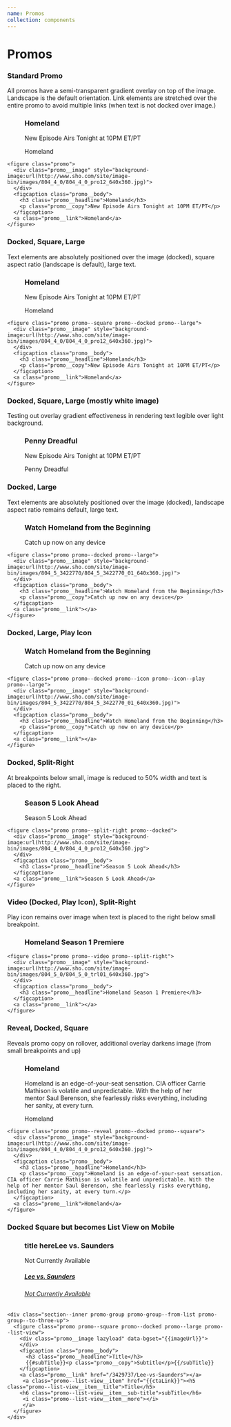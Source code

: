 ```yaml
---
name: Promos
collection: components
---
```


# Promos

### Standard Promo

All promos have a semi-transparent gradient overlay on top of the image. Landscape is the default orientation. Link elements are stretched over the entire promo to avoid multiple links (when text is not docked over image.)

<section class="promo-examples">
  <figure class="promo">
    <div class="promo__image" style="background-image:url(http://www.sho.com/site/image-bin/images/804_4_0/804_4_0_pro12_640x360.jpg)">
    </div>
    <figcaption class="promo__body">
      <h3 class="promo__headline">Homeland</h3>
      <p class="promo__copy">New Episode Airs Tonight at 10PM ET/PT</p>
    </figcaption>
    <a class="promo__link">Homeland</a>
  </figure> 
</section>

```
<figure class="promo">
  <div class="promo__image" style="background-image:url(http://www.sho.com/site/image-bin/images/804_4_0/804_4_0_pro12_640x360.jpg)">
  </div>
  <figcaption class="promo__body">
    <h3 class="promo__headline">Homeland</h3>
    <p class="promo__copy">New Episode Airs Tonight at 10PM ET/PT</p>
  </figcaption>
  <a class="promo__link">Homeland</a>
</figure> 
```  

### Docked, Square, Large

Text elements are absolutely positioned over the image (docked), square aspect ratio (landscape is default), large text.

<section class="promo-examples">
  <figure class="promo promo--square promo--docked promo--large">
    <div class="promo__image" style="background-image:url(http://www.sho.com/site/image-bin/images/804_4_0/804_4_0_pro12_640x360.jpg)">
    </div>
    <figcaption class="promo__body">
      <h3 class="promo__headline">Homeland</h3>
      <p class="promo__copy">New Episode Airs Tonight at 10PM ET/PT</p>
    </figcaption>
    <a class="promo__link">Homeland</a>
  </figure>
</section>

```
<figure class="promo promo--square promo--docked promo--large">
  <div class="promo__image" style="background-image:url(http://www.sho.com/site/image-bin/images/804_4_0/804_4_0_pro12_640x360.jpg)">
  </div>
  <figcaption class="promo__body">
    <h3 class="promo__headline">Homeland</h3>
    <p class="promo__copy">New Episode Airs Tonight at 10PM ET/PT</p>
  </figcaption>
  <a class="promo__link">Homeland</a>
</figure>
```

### Docked, Square, Large (mostly white image)

Testing out overlay gradient effectiveness in rendering text legible over light background.

<section class="promo-examples">
  <figure class="promo promo--square promo--docked promo--large">
    <div class="promo__image" style="background-image:url(http://www.sho.com/site/image-bin/images/1003223_2_0/1003223_2_0_20_640x360.jpg)">
    <figcaption class="promo__body">
      <h3 class="promo__headline">Penny Dreadful</h3>
      <p class="promo__copy">New Episode Airs Tonight at 10PM ET/PT</p>
    </figcaption>
    <a class="promo__link">Penny Dreadful</a>
  </figure>
</section>  

### Docked, Large

Text elements are absolutely positioned over the image (docked), landscape aspect ratio remains default, large text.

<section class="promo-examples--large">
  <figure class="promo promo--docked promo--large">
    <div class="promo__image" style="background-image:url(http://www.sho.com/site/image-bin/images/804_5_3422770/804_5_3422770_01_640x360.jpg)">
    </div>
    <figcaption class="promo__body">
      <h3 class="promo__headline">Watch Homeland from the Beginning</h3>
      <p class="promo__copy">Catch up now on any device</p>
    </figcaption>
    <a class="promo__link"></a>
  </figure>  
</section>

```
<figure class="promo promo--docked promo--large">
  <div class="promo__image" style="background-image:url(http://www.sho.com/site/image-bin/images/804_5_3422770/804_5_3422770_01_640x360.jpg)">
  </div>
  <figcaption class="promo__body">
    <h3 class="promo__headline">Watch Homeland from the Beginning</h3>
    <p class="promo__copy">Catch up now on any device</p>
  </figcaption>
  <a class="promo__link"></a>
</figure>  
```

### Docked, Large, Play Icon

<section class="promo-examples--large">
  <figure class="promo promo--docked promo--icon promo--icon--play promo--large">
    <div class="promo__image" style="background-image:url(http://www.sho.com/site/image-bin/images/804_5_3422770/804_5_3422770_01_640x360.jpg)">
    </div>
    <figcaption class="promo__body">
      <h3 class="promo__headline">Watch Homeland from the Beginning</h3>
      <p class="promo__copy">Catch up now on any device</p>
    </figcaption>
    <a class="promo__link"></a>
  </figure>
</section>  

```
<figure class="promo promo--docked promo--icon promo--icon--play promo--large">
  <div class="promo__image" style="background-image:url(http://www.sho.com/site/image-bin/images/804_5_3422770/804_5_3422770_01_640x360.jpg)">
  </div>
  <figcaption class="promo__body">
    <h3 class="promo__headline">Watch Homeland from the Beginning</h3>
    <p class="promo__copy">Catch up now on any device</p>
  </figcaption>
  <a class="promo__link"></a>
</figure> 
```

### Docked, Split-Right

At breakpoints below small, image is reduced to 50% width and text is placed to the right.

<section class="promo-examples">
  <figure class="promo promo--split-right promo--docked">
    <div class="promo__image" style="background-image:url(http://www.sho.com/site/image-bin/images/804_4_0/804_4_0_pro12_640x360.jpg">
    </div>
    <figcaption class="promo__body">
      <h3 class="promo__headline">Season 5 Look Ahead</h3>
    </figcaption>
    <a class="promo__link">Season 5 Look Ahead</a>
  </figure>  
</section>

```
<figure class="promo promo--split-right promo--docked">
  <div class="promo__image" style="background-image:url(http://www.sho.com/site/image-bin/images/804_4_0/804_4_0_pro12_640x360.jpg">
  </div>
  <figcaption class="promo__body">
    <h3 class="promo__headline">Season 5 Look Ahead</h3>
  </figcaption>
  <a class="promo__link">Season 5 Look Ahead</a>
</figure> 
```
  
  
### Video (Docked, Play Icon), Split-Right

Play icon remains over image when text is placed to the right below small breakpoint.

<section class="promo-examples">
  <figure class="promo promo--video promo--split-right">
    <div class="promo__image" style="background-image:url(http://www.sho.com/site/image-bin/images/804_5_0/804_5_0_trl01_640x360.jpg">
    </div>
    <figcaption class="promo__body">
      <h3 class="promo__headline">Homeland Season 1 Premiere</h3>
    </figcaption>
    <a class="promo__link"></a>
  </figure>  
</section>

```
<figure class="promo promo--video promo--split-right">
  <div class="promo__image" style="background-image:url(http://www.sho.com/site/image-bin/images/804_5_0/804_5_0_trl01_640x360.jpg">
  </div>
  <figcaption class="promo__body">
    <h3 class="promo__headline">Homeland Season 1 Premiere</h3>
  </figcaption>
  <a class="promo__link"></a>
</figure>
``` 
  
  
### Reveal, Docked, Square

Reveals promo copy on rollover, additional overlay darkens image (from small breakpoints and up)

<section class="promo-examples">
  <figure class="promo promo--reveal promo--docked promo--square">
    <div class="promo__image" style="background-image:url(http://www.sho.com/site/image-bin/images/804_4_0/804_4_0_pro12_640x360.jpg)">
    </div>
    <figcaption class="promo__body">
      <h3 class="promo__headline">Homeland</h3>
      <p class="promo__copy">Homeland is an edge-of-your-seat sensation. CIA officer Carrie Mathison is volatile and unpredictable. With the help of her mentor Saul Berenson, she fearlessly risks everything, including her sanity, at every turn.</p>
    </figcaption>
    <a class="promo__link">Homeland</a>
  </figure>  
</section>

```
<figure class="promo promo--reveal promo--docked promo--square">
  <div class="promo__image" style="background-image:url(http://www.sho.com/site/image-bin/images/804_4_0/804_4_0_pro12_640x360.jpg)">
  </div>
  <figcaption class="promo__body">
    <h3 class="promo__headline">Homeland</h3>
    <p class="promo__copy">Homeland is an edge-of-your-seat sensation. CIA officer Carrie Mathison is volatile and unpredictable. With the help of her mentor Saul Berenson, she fearlessly risks everything, including her sanity, at every turn.</p>
  </figcaption>
  <a class="promo__link">Homeland</a>
</figure>  
``` 

 ### Docked Square but becomes List View on Mobile
  
<div class="section--inner promo-group promo-group--from-list promo-group--to-three-up">
  <figure class="promo promo--square promo--docked promo--large promo--list-view">
    <div class="promo__image lazyloaded" data-bgset="http://www.sho.com/site/image-bin/images/860_0_3429737/860_0_3429737_97_568x426.jpg" style="background-image: url(&quot;http://www.sho.com/site/image-bin/images/860_0_3429737/860_0_3429737_97_568x426.jpg&quot;);">
      <picture style="display: none;"><source data-srcset="http://www.sho.com/site/image-bin/images/860_0_3429737/860_0_3429737_97_568x426.jpg" sizes="324px" srcset="http://www.sho.com/site/image-bin/images/860_0_3429737/860_0_3429737_97_568x426.jpg"><img alt="" data-parent-fit="cover" class="lazyautosizes lazyloaded" data-sizes="auto" sizes="324px">
      </picture>
    </div>
    <figcaption class="promo__body">
      <h3 class="promo__headline">title hereLee vs. Saunders</h3>
      <p class="promo__copy">Not Currently Available </p>
    </figcaption>
    <a class="promo__link" href="/3429737/Lee-vs-Saunders"></a>
    <a class="promo--list-view__item" href="/3429737/Lee-vs-Saunders"><h5 class="promo--list-view__item__title">Lee vs. Saunders</h5>
      <h6 class="promo--list-view__item__sub-title">Not Currently Available </h6>
      <i class="promo--list-view__item__more"></i>  
    </a>  
  </figure>
</div> 

```
<div class="section--inner promo-group promo-group--from-list promo-group--to-three-up">             
  <figure class="promo promo--square promo--docked promo--large promo--list-view">
    <div class="promo__image lazyload" data-bgset="{{imageUrl}}">
    </div>
    <figcaption class="promo__body">
      <h3 class="promo__headline">Title</h3>
      {{#subTitle}}<p class="promo__copy">Subtitle</p>{{/subTitle}}
    </figcaption>
    <a class="promo__link" href="/3429737/Lee-vs-Saunders"></a>
     <a class="promo--list-view__item" href="{{ctaLink}}"><h5 class="promo--list-view__item__title">Title</h5>
    <h6 class="promo--list-view__item__sub-title">subTitle</h6>
     <i class="promo--list-view__item__more"></i>  
     </a>  
  </figure>
</div>

``` 
